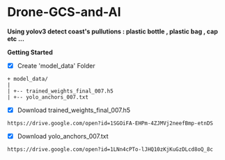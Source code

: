 # Drone-GCS-and-AI
**Using yolov3 detect coast's pullutions : plastic bottle , plastic bag , cap etc ...**

**Getting Started**

- [x] Create 'model_data' Folder

```bush
+ model_data/
|
| +-- trained_weights_final_007.h5
| +-- yolo_anchors_007.txt
```

- [x] Download trained_weights_final_007.h5
```bush
https://drive.google.com/open?id=1SGOiFA-EHPm-4ZJMVj2neefBmp-etnDS
```
- [x] Download yolo_anchors_007.txt
```bush
https://drive.google.com/open?id=1LNn4cPTo-lJHQ10zKjKuGzDLcd8oQ_8c
```








